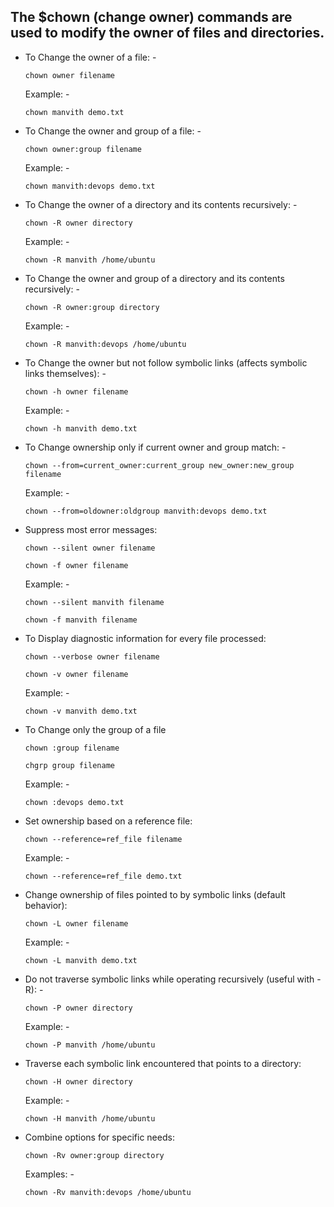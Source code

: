 ## The $chown (change owner) commands are used to  modify the owner of files and directories.

- To Change the owner of a file: -
  ```
  chown owner filename
  ```
  Example: -
  ```
  chown manvith demo.txt
  ```

- To Change the owner and group of a file: -
  ```
  chown owner:group filename
  ```
  Example: -

  ```
  chown manvith:devops demo.txt
  ```

- To Change the owner of a directory and its contents recursively: -
  ```
  chown -R owner directory
  ```
  Example: -
  ```
  chown -R manvith /home/ubuntu
  ```

- To Change the owner and group of a directory and its contents recursively: -
  ```
  chown -R owner:group directory
  ```
  Example: -
  ```
  chown -R manvith:devops /home/ubuntu
  ```

- To Change the owner but not follow symbolic links (affects symbolic links themselves): -
  ```
  chown -h owner filename
  ```

  Example: -
  ```
  chown -h manvith demo.txt
  ```

- To Change ownership only if current owner and group match: -
  ```
  chown --from=current_owner:current_group new_owner:new_group filename
  ```
  Example: -
  ```
  chown --from=oldowner:oldgroup manvith:devops demo.txt
  ```

- Suppress most error messages:
  ```
  chown --silent owner filename
  ```
  ```
  chown -f owner filename
  ```
  Example: -
  ```
  chown --silent manvith filename
  ```
  ```
  chown -f manvith filename
  ```

- To Display diagnostic information for every file processed:
  ```
  chown --verbose owner filename
  ```
  ```
  chown -v owner filename
  ```

  Example: -
  ```
  chown -v manvith demo.txt
  ```

- To Change only the group of a file
  ```
  chown :group filename
  ```
  ```
  chgrp group filename
  ```
  Example: -
  ```
  chown :devops demo.txt
  ```

  
- Set ownership based on a reference file:
  ```
  chown --reference=ref_file filename
  ```

  Example: -
  ```
  chown --reference=ref_file demo.txt
  ```

- Change ownership of files pointed to by symbolic links (default behavior):
  ```
  chown -L owner filename
  ```
  Example: -
  ```
  chown -L manvith demo.txt
  ```

- Do not traverse symbolic links while operating recursively (useful with -R): -
  ```
  chown -P owner directory
  ```
  Example: -
  ```
  chown -P manvith /home/ubuntu
  ```

- Traverse each symbolic link encountered that points to a directory:
  ```
  chown -H owner directory
  ```

  Example: -

  ```
  chown -H manvith /home/ubuntu
  ```

- Combine options for specific needs:
  ```
  chown -Rv owner:group directory
  ```
  Examples: -

  ```
  chown -Rv manvith:devops /home/ubuntu
  ```
